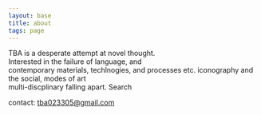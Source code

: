 ```yaml
---
layout: base
title: about
tags: page
---
```


TBA is a desperate attempt at novel thought.  
Interested in the failure of language, and  
contemporary materials, techlnogies, and processes etc. 
iconography and the social, modes of art  
multi-discplinary falling apart. Search

contact: tba023305@gmail.com